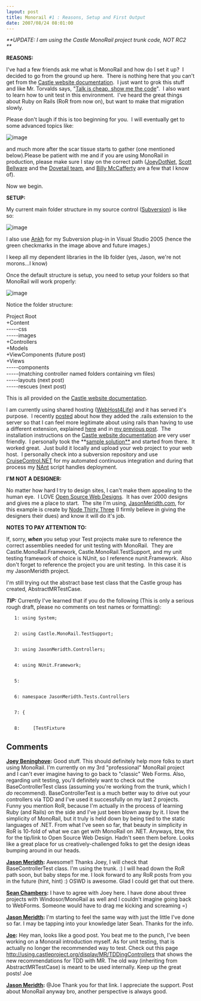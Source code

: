 ```yaml
---
layout: post
title: Monorail #1 : Reasons, Setup and First Output
date: 2007/08/24 08:01:00
---
```



_**UPDATE: I am using the Castle MonoRail project trunk code, NOT RC2  
**_

**REASONS:**

I've had a few friends ask me what is MonoRail and how do I set it up?  I decided to go from the ground up here.  There is nothing here that you can't get from the [Castle website documentation](http://www.castleproject.org/monorail/documentation/trunk/usersguide/installing.html).  I just want to grok this stuff and like Mr. Torvalds says, "[Talk is cheap, show me the code](http://lkml.org/lkml/2000/8/25/132)".  I also want to learn how to unit test in this environment.  I've heard the great things about Ruby on Rails (RoR from now on), but want to make that migration slowly.

Please don't laugh if this is too beginning for you.  I will eventually get to some advanced topics like:

![image](jasonmeridth/files/2011/03Monorail1_C9C5/image_thumb_6.png)

and much more after the scar tissue starts to gather (one mentioned below).Please be patient with me and if you are using MonoRail in production, please make sure I stay on the correct path ([JoeyDotNet](http://www.lostechies.com/blogs/joeydotnet/default.aspx), [Scott Bellware](http://codebetter.com/blogs/scott.bellware/default.aspx) and the [Dovetail team](http://blogs.dovetailsoftware.com/blogs/default.aspx?GroupID=3), and [Billy McCafferty](http://devlicious.com/blogs/billy_mccafferty/default.aspx) are a few that I know of).

Now we begin.

**SETUP:**

My current main folder structure in my source control ([Subversion](http://subversion.tigris.org/)) is like so:

![image](jasonmeridth/files/2011/03Monorail1_C9C5/image_thumb_2.png)

I also use [Ankh](http://ankhsvn.tigris.org/) for my Subversion plug-in in Visual Studio 2005 (hence the green checkmarks in the image above and future images.)

I keep all my dependent libraries in the lib folder (yes, Jason, we're not morons...I know)

Once the default structure is setup, you need to setup your folders so that MonoRail will work properly:

![image](jasonmeridth/files/2011/03Monorail1_C9C5/image_thumb_4.png)

Notice the folder structure:

Project Root  
+Content  
\-----css  
\-----images  
+Controllers  
+Models  
+ViewComponents (future post)  
+Views  
\-----components  
\-----(matching controller named folders containing vm files)  
\-----layouts (next post)  
\-----rescues (next post)

This is all provided on the [Castle website documentation](http://www.castleproject.org/monorail/documentation/trunk/usersguide/installing.html).

I am currently using shared hosting ([WebHost4Life](http://www.webhost4life.com)) and it has served it's purpose.  I recently [posted](http://www.lostechies.com/blogs/jason_meridth/archive/2007/08/11/monorail-on-webhost4life.aspx) about how they added the .rails extension to the server so that I can feel more legitimate about using rails than having to use a different extension, explained [here](http://www.castleproject.org/monorail/documentation/trunk/usersguide/installing.html#DeployingToSharedHost) and in [my previous post](http://www.lostechies.com/blogs/jason_meridth/archive/2007/08/11/monorail-on-webhost4life.aspx).  The installation instructions on the [Castle website documentation](http://www.castleproject.org/monorail/documentation/trunk/usersguide/installing.html) are very user friendly.  I personally took the **[sample solution**](http://www.castleproject.org/download/monorail/v1rc2/MonoRail.GettingStartedSampleVS2005.zip) and started from there.  It worked great.  Just build it locally and upload your web project to your web host.  I personally check into a subversion repository and use [CruiseControl.NET](http://confluence.public.thoughtworks.org/display/CCNET/Welcome+to+CruiseControl.NET) for my automated continuous integration and during that process my [NAnt](http://nant.sourceforge.net/) script handles deployment.

**I'M NOT A DESIGNER:**

No matter how hard I try to design sites, I can't make them appealing to the human eye.  I LOVE [Open Source Web Designs](http://www.oswd.org).  It has over 2000 designs and gives me a place to start.  The site I'm using, [JasonMeridth.com](http://www.jasonmeridth.com), for this example is create by [Node Thirty Three](http://www.nodethirtythree.com/) (I firmly believe in giving the designers their dues) and know it will do it's job.

**NOTES TO PAY ATTENTION TO:**

If, sorry, **_when_** you setup your Test projects make sure to reference the correct assemblies needed for unit testing with MonoRail.  They are Castle.MonoRail.Framework, Castle.MonoRail.TestSupport, and my unit testing framework of choice is NUnit, so I reference nunit.Framework.  Also don't forget to reference the project you are unit testing.  In this case it is my JasonMeridth project.

I'm still trying out the abstract base test class that the Castle group has created, AbstractMRTestCase. 

**_TIP:_** Currently I've learned that if you do the following (This is only a serious rough draft, please no comments on test names or formatting):
    
    
       1: using System;
    
    
       2: using Castle.MonoRail.TestSupport;
    
    
       3: using JasonMeridth.Controllers;
    
    
       4: using NUnit.Framework;
    
    
       5:  
    
    
       6: namespace JasonMeridth.Tests.Controllers
    
    
       7: {
    
    
       8:     [TestFixture

## Comments

**[Joey Beninghove](#71 "2007-08-29 10:14:44"):** Good stuff. This should definitely help more folks to start using MonoRail. I'm currently on my 3rd "professional" MonoRail project and I can't ever imagine having to go back to "classic" Web Forms. Also, regarding unit testing, you'll definitely want to check out the BaseControllerTest class (assuming you're working from the trunk, which I *do* recommend). BaseControllerTest is a much better way to drive out your controllers via TDD and I've used it successfully on my last 2 projects. Funny you mention RoR, because I'm actually in the process of learning Ruby (and Rails) on the side and I've just been blown away by it. I love the simplicity of MonoRail, but it truly is held down by being tied to the static languages of .NET. From what I've seen so far, that beauty in simplicity in RoR is 10-fold of what we can get with MonoRail on .NET. Anyways, btw, thx for the tip/link to Open Source Web Design. Hadn't seen them before. Looks like a great place for us creatively-challenged folks to get the design ideas bumping around in our heads.

**[Jason Meridth](#72 "2007-08-29 14:54:27"):** Awesome!! Thanks Joey, I will check that BaseControllerTest class. I'm using the trunk. :) I will head down the RoR path soon, but baby steps for me. I look forward to any RoR posts from you in the future (hint, hint) :) OSWD is awesome. Glad I could get that out there.

**[Sean Chambers](#73 "2007-08-30 09:00:22"):** I have to agree with Joey here. I have done about three projects with Windosor/MonoRail as well and I couldn't imagine going back to WebForms. Someone would have to drag me kicking and screaming =)

**[Jason Meridth](#74 "2007-08-30 21:46:21"):** I'm starting to feel the same way with just the little I've done so far. I may be tapping into your knowledge later Sean. Thanks for the info.

**[Joe](#75 "2007-09-01 12:57:47"):** Hey man, looks like a good post. You beat me to the punch, I've been working on a Monorail introduction myself. As for unit testing, that is actually no longer the recommended way to test. Check out this page http://using.castleproject.org/display/MR/TDDingControllers that shows the new recommendations for TDD with MR. The old way (inheriting from AbstractMRTestCase) is meant to be used internally. Keep up the great posts! Joe

**[Jason Meridth](#76 "2007-09-05 22:37:33"):** @Joe Thank you for that link. I appreciate the support. Post about MonoRail anyway bro, another perspective is always good.

